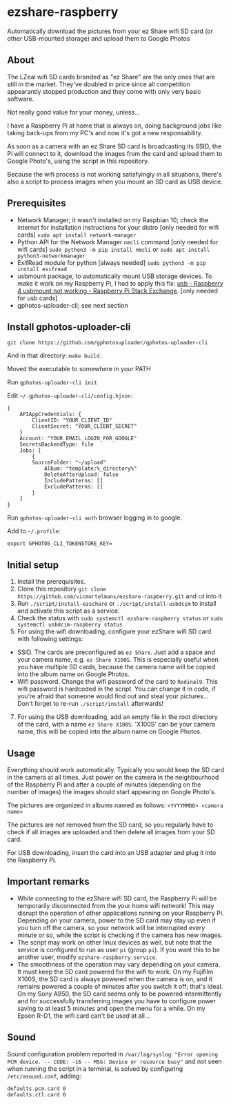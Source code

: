 # ezshare-raspberry

Automatically download the pictures from your ez Share wifi SD card (or other USB-mounted storage) and upload them to Google Photos

## About

The LZeal wifi SD cards branded as "ez Share" are the only ones that are still in the market. They've doubled in price since all competition appearantly stopped production and they come with only very basic software.

Not really good value for your money, unless...

I have a Raspberry Pi at home that is always on, doing background jobs like taking back-ups from my PC's and now it's got a new responsability.

As soon as a camera with an ez Share SD card is broadcasting its SSID, the Pi will connect to it, download the images from the card and upload them to Google Photo's, using the script in this repository.

Because the wifi process is not working satisfyingly in all situations, there's also a script to process images when you mount an SD card as USB device.

## Prerequisites

- Network Manager; it wasn't installed on my Raspbian 10; check the internet for installation instructions for your distro [only needed for wifi cards]
  `sudo apt install network-manager`
- Python API for the Network Manager `nmcli` command [only needed for wifi cards]
  `sudo python3 -m pip install nmcli` or `sudo apt install python3-networkmanager` 
- ExifRead module for python [always needed] 
  `sudo python3 -m pip install exifread`
- usbmount package, to automatically mount USB storage devices. To make it work on my Raspberry Pi, I had to apply this fix: [usb - Raspberry 4 usbmount not working - Raspberry Pi Stack Exchange](https://raspberrypi.stackexchange.com/questions/100312/raspberry-4-usbmount-not-working/107449#107449). [only needed for usb cards]
- gphotos-uploader-cli; see next section

## Install gphotos-uploader-cli

`git clone https://github.com/gphotosuploader/gphotos-uploader-cli`

And in that directory: `make build`.

Moved the executable to somewhere in your PATH

Run `gphotos-uploader-cli init`

Edit `~/.gphotos-uploader-cli/config.hjson`:

```
{
    APIAppCredentials: {
        ClientID: "YOUR_CLIENT_ID"
        ClientSecret: "YOUR_CLIENT_SECRET"
    }
    Account: "YOUR_EMAIL_LOGIN_FOR_GOOGLE"
    SecretsBackendType: file
    Jobs: [
        {
        SourceFolder: "~/upload"
            Album: "template:%_directory%"
            DeleteAfterUpload: false
            IncludePatterns: []
            ExcludePatterns: []
        }
    ]
}
```

Run `gphotos-uploader-cli auth` browser logging in to google.

Add to `~/.profile`:

```
export GPHOTOS_CLI_TOKENSTORE_KEY=

```

## Initial setup

1. Install the prerequisites.
3. Clone this repository `git clone https://github.com/vicmortelmans/ezshare-raspberry.git` and `cd` into it
4. Run `./script/install-ezschare` or `./script/install-usbdcim` to install and activate this script as a service.
5. Check the status with `sudo systemctl ezshare-raspberry status` or `sudo systemctl usbdcim-raspberry status` 
6. For using the wifi downloading, configure your ezShare wifi SD card with following settings:
  - SSID. The cards are preconfigured as `ez Share`. Just add a space and your camera name, e.g. `ez Share X100S`. This is especially useful when you have multiple SD cards, because the camera name will be copied into the album name on Google Photos.
  - Wifi password. Change the wifi password of the card to `Rodinal9`. This wifi password is hardcoded in the script. You can change it in code, if you're afraid that someone would find out and steal your pictures... Don't forget to re-run `./script/install` afterwards!
7. For using the USB downloading, add an empty file in the root directory of the card, with a name `ez Share X100S`. 'X100S' can be your camera name, this will be copied into the album name on Google Photos.

## Usage

Everything should work automatically. Typically you would keep the SD card in the camera at all times. Just power on the camera in the neighbourhood of the Raspberry Pi and after a couple of minutes (depending on the number of images) the images should start appearing on Google Photo's.

The pictures are organized in albums named as follows: `<YYYYMMDD> <camera name>`

The pictures are not removed from the SD card, so you regularly have to check if all images are uploaded and then delete all images from your SD card. 

For USB downloading, insert the card into an USB adapter and plug it into the Raspberry Pi. 

## Important remarks

- While connecting to the ezShare wifi SD card, the Raspberry Pi will be temporarily disconnected from the your home wifi network! This may disrupt the operation of other applications running on your Raspberry Pi. Depending on your camera, power to the SD card may stay up even if you turn off the camera, so your network will be interrupted every minute or so, while the script is checking if the camera has new images.
- The script may work on other linux devices as well, but note that the service is configured to run as user `pi` (group `pi`). If you want this to be another user, modify `ezshare-raspberry.service`. 
- The smoothness of the operation may vary depending on your camera. It must keep the SD card powered for the wifi to work. On my Fujifilm X100S, the SD card is always powered when the camera is on, and it remains powered a couple of minutes after you switch it off; that's ideal. On my Sony A850, the SD card seems only to be powered intermittently and for successfully transferring images you have to configure power saving to at least 5 minutes and open the menu for a while. On my Epson R-D1, the wifi card can't be used at all...

## Sound

Sound configuration problem reported in `/var/log/syslog`: `"Error opening PCM device. -- CODE: -16 -- MSG: Device or resource busy"` and not seen when running the script in a terminal, is solved by configuring `/etc/asound.conf`, adding:

```
defaults.pcm.card 0
defaults.ctl.card 0
```
